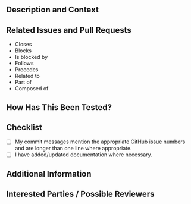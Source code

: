 <!--
Provide a general summary of your changes in the Title above. Use the prefix "WIP:" or "Draft:" if this is a work-in-progress pull request.
-->

<!--
Note that anything between these delimiters is a comment that will not appear in the pull request description once created.
-->

<!--
Assignees: Assign yourself.
-->

<!--
Reviewer: Assign a developer who is qualified to review your changes.
-->

## Description and Context
<!--
Provide a brief and concise description of your proposed change. Why is this change required? What problem does it solve?
-->

## Related Issues and Pull Requests
<!--
If applicable, let us know how this pull request is related to any other open issues or pull requests:
-->
* Closes
* Blocks
* Is blocked by
* Follows
* Precedes
* Related to
* Part of
* Composed of

## How Has This Been Tested?
<!--
Feel free to provide further information if useful or necessary.
-->

## Checklist
<!--
Go over all the following points, and put an `x` in all the boxes that apply. If you are unsure about any of these, please ask; we are here to help.
-->
- [ ] My commit messages mention the appropriate GitHub issue numbers and are longer than one line where appropriate.
- [ ] I have added/updated documentation where necessary.

## Additional Information
<!--
Is there anything else your fellow developers need to know in evaluating this pull request?
Feel free to add supplementary material here (e.g. screen output, log files, screenshots)
-->

## Interested Parties / Possible Reviewers
<!--
If there's any developer, who you think should be looped in on this pull request, feel free to @mention them here.
-->

